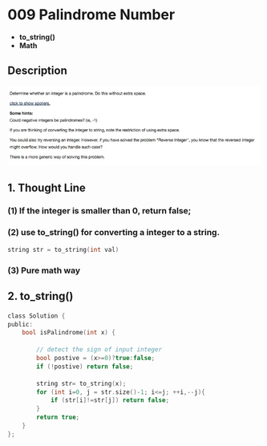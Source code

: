 # 009 Palindrome Number

-  **to_string()**
-  **Math**


## Description
![IMAGE](resources/5C824D23EA19ECE958F26542CA4938AA.jpg)

## 1. Thought Line
### (1) If the integer is smaller than 0, return false;

### (2) use to_string() for converting a integer to a string.

```c
string str = to_string(int val)
```

### (3) Pure math way



## 2.  **to_string()**

```c
class Solution {
public:
    bool isPalindrome(int x) {
        
        // detect the sign of input integer
        bool postive = (x>=0)?true:false;
        if (!postive) return false;
        
        string str= to_string(x);
        for (int i=0, j = str.size()-1; i<=j; ++i,--j){
            if (str[i]!=str[j]) return false;
        }
        return true;
    }
};
```